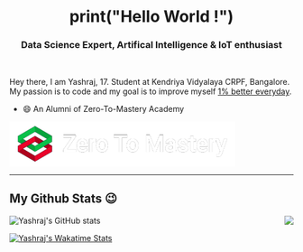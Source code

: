 <h1 align="center">print("Hello World !")</h1>
<h3 align="center">Data Science Expert, Artifical Intelligence & IoT enthusiast</h3>
<br />

Hey there, I am Yashraj, 17. Student at Kendriya Vidyalaya CRPF, Bangalore. My passion is to code and my goal is to improve myself [1% better everyday](https://github.com/yashraj2003e/yashraj2003e/assets/1%-better.png).

- 😄 An Alumni of Zero-To-Mastery Academy
<img align="center" width=400 src="./assets/ZTM.png">
<!--<p align="right"><a href="https://github.com/yashraj2003e"><img width="80%" src="./assets/hacktoberfest.png" /></a></p>-->

---

<h2> My Github Stats 😉 </h2>


![Yashraj's GitHub stats](https://github-readme-stats.vercel.app/api?username=yashraj2003e&show_icons=true&theme=vue-dark&border_color=008080)
<a href = "https://github.com/yashraj2003e/github-readme-stats">
  <img align="right" src="https://github-readme-stats.vercel.app/api/top-langs/?username=yashraj2003e&theme=vue-dark&border_color=008080">
</a>

[![Yashraj's Wakatime Stats](https://github-readme-stats.vercel.app/api/wakatime?username=yashraj2003e&theme=vue-dark&layout=compact&border_color=008080)](https://github.com/yashraj2003e/github-readme-stats)
